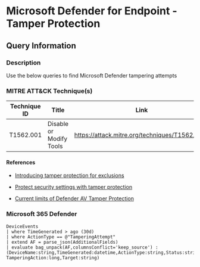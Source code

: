 # Microsoft Defender for Endpoint - Tamper Protection

## Query Information

### Description

Use the below queries to find Microsoft Defender tampering attempts

### MITRE ATT&CK Technique(s)

| Technique ID | Title    | Link    |
| ---  | --- | --- |
| T1562.001 | Disable or Modify Tools | https://attack.mitre.org/techniques/T1562/001/ |

#### References

- [Introducing tamper protection for exclusions](https://techcommunity.microsoft.com/t5/microsoft-defender-for-endpoint/introducing-tamper-protection-for-exclusions/ba-p/3713761)

- [Protect security settings with tamper protection](https://learn.microsoft.com/en-us/microsoft-365/security/defender-endpoint/prevent-changes-to-security-settings-with-tamper-protection?view=o365-worldwide)

- [Current limits of Defender AV Tamper Protection](https://cloudbrothers.info/en/current-limits-defender-av-tamper-protection/)

### Microsoft 365 Defender

```kql
DeviceEvents
| where TimeGenerated > ago (30d)
| where ActionType == @"TamperingAttempt"
| extend AF = parse_json(AdditionalFields)
| evaluate bag_unpack(AF,columnsConflict='keep_source') : (DeviceName:string,TimeGenerated:datetime,ActionType:string,Status:string, TamperingAction:long,Target:string)
```


